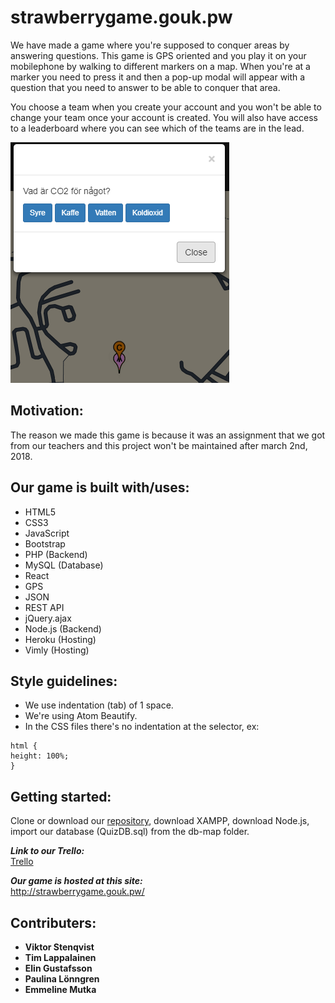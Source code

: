 # strawberrygame.gouk.pw
We have made a game where you're supposed to conquer areas by answering questions. 
This game is GPS oriented and you play it on your mobilephone by walking to different markers on a map. When you're at a marker you need to press it and then a pop-up modal will appear with a question that you need to answer to be able to conquer that area. 

You choose a team when you create your account and you won't be able to change your team once your account is created.
You will also have access to a leaderboard where you can see which of the teams are in the lead.

![picture](img/Question-modal.png)

## Motivation:
The reason we made this game is because it was an assignment that we got from our teachers and this project won't be maintained after march 2nd, 2018.

## Our game is built with/uses: 
- HTML5 
- CSS3 
- JavaScript 
- Bootstrap 
- PHP (Backend)
- MySQL (Database)
- React 
- GPS 
- JSON 
- REST API
- jQuery.ajax
- Node.js (Backend)
- Heroku (Hosting)
- Vimly (Hosting)

## Style guidelines:
- We use indentation (tab) of 1 space.
- We're using Atom Beautify.
- In the CSS files there's no indentation at the selector, ex:
```
html {
height: 100%;
}
```

## Getting started:
Clone or download our [repository](https://github.com/Elingustafsson/strawberry.git), download XAMPP, download Node.js, import our database (QuizDB.sql) from the db-map folder.

**_Link to our Trello:_**
<br>[Trello](https://trello.com/b/dwdiaIEn/strawberry)

**_Our game is hosted at this site:_**
<br>http://strawberrygame.gouk.pw/

## Contributers:
- **Viktor Stenqvist**
- **Tim Lappalainen**
- **Elin Gustafsson**
- **Paulina Lönngren**
- **Emmeline Mutka**
